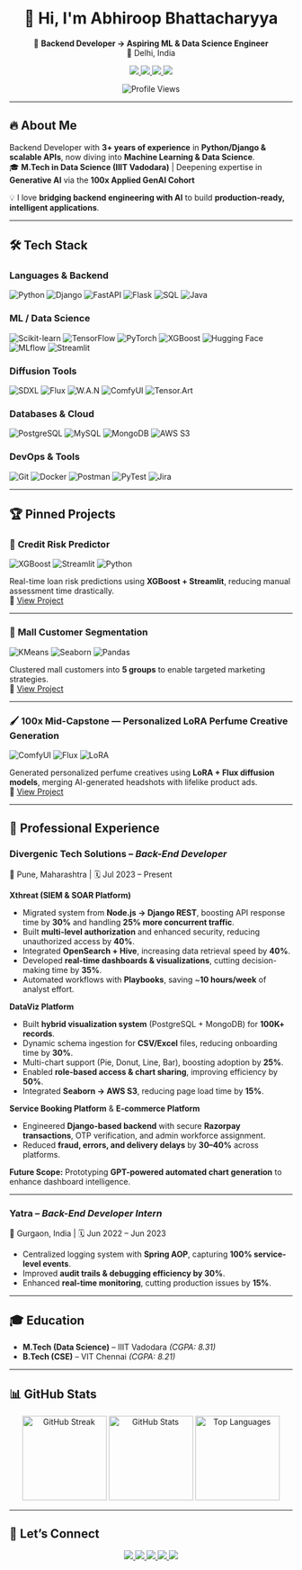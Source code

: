 <h1 align="center">👋 Hi, I'm Abhiroop Bhattacharyya</h1>  

<p align="center">
  🚀 <b>Backend Developer → Aspiring ML & Data Science Engineer</b><br>
  📍 Delhi, India
</p>

<p align="center">
  <a href="mailto:abhiroop1998.dev@gmail.com">
    <img src="https://img.shields.io/badge/Gmail-EA4335?style=for-the-badge&logo=gmail&logoColor=white" />
  </a>
  <a href="[https://www.vitaely.me/techmaverickhub](https://abhiroop-portfolio.netlify.app/)">
    <img src="https://img.shields.io/badge/Portfolio-4285F4?style=for-the-badge&logo=google-chrome&logoColor=white" />
  </a>
  <a href="https://www.linkedin.com/in/abhiroop-bhattacharyya-b3761414b/">
    <img src="https://img.shields.io/badge/LinkedIn-0A66C2?style=for-the-badge&logo=linkedin&logoColor=white" />
  </a>
 <a href="https://x.com/TechMavAbhiroop">
    <img src="https://img.shields.io/badge/Twitter-1DA1F2?style=for-the-badge&logo=twitter&logoColor=white" />
  </a>
</p>

<p align="center">
  <img src="https://komarev.com/ghpvc/?username=TechMaverickHub&label=Profile%20Views&color=0e75b6&style=flat-square" alt="Profile Views" />
</p>

---

## 🔥 About Me
Backend Developer with **3+ years of experience** in **Python/Django & scalable APIs**, now diving into **Machine Learning & Data Science**.  
🎓 **M.Tech in Data Science (IIIT Vadodara)** | Deepening expertise in **Generative AI** via the **100x Applied GenAI Cohort**  

💡 I love **bridging backend engineering with AI** to build **production-ready, intelligent applications**.

---

## 🛠️ Tech Stack

### **Languages & Backend**
![Python](https://img.shields.io/badge/-Python-3776AB?style=flat&logo=python&logoColor=white)
![Django](https://img.shields.io/badge/-Django-092E20?style=flat&logo=django&logoColor=white)
![FastAPI](https://img.shields.io/badge/-FastAPI-009688?style=flat&logo=fastapi&logoColor=white)
![Flask](https://img.shields.io/badge/-Flask-000000?style=flat&logo=flask&logoColor=white)
![SQL](https://img.shields.io/badge/-SQL-336791?style=flat&logo=postgresql&logoColor=white)
![Java](https://img.shields.io/badge/-Java-007396?style=flat&logo=java&logoColor=white)

### **ML / Data Science**
![Scikit-learn](https://img.shields.io/badge/-Scikit--learn-F7931E?style=flat&logo=scikitlearn&logoColor=white)
![TensorFlow](https://img.shields.io/badge/-TensorFlow-FF6F00?style=flat&logo=tensorflow&logoColor=white)
![PyTorch](https://img.shields.io/badge/-PyTorch-EE4C2C?style=flat&logo=pytorch&logoColor=white)
![XGBoost](https://img.shields.io/badge/-XGBoost-008000?style=flat&logoColor=white)
![Hugging Face](https://img.shields.io/badge/-HuggingFace-FCC624?style=flat&logo=huggingface&logoColor=black)
![MLflow](https://img.shields.io/badge/-MLflow-0194E2?style=flat&logo=mlflow&logoColor=white)
![Streamlit](https://img.shields.io/badge/-Streamlit-FF4B4B?style=flat&logo=streamlit&logoColor=white)

### **Diffusion Tools**
![SDXL](https://img.shields.io/badge/-SDXL-8A2BE2?style=flat&logo=magic&logoColor=white)
![Flux](https://img.shields.io/badge/-Flux-FF1493?style=flat&logo=react&logoColor=white)
![W.A.N](https://img.shields.io/badge/-WAN-00CED1?style=flat&logo=abstract&logoColor=white)
![ComfyUI](https://img.shields.io/badge/-ComfyUI-FFD700?style=flat&logo=blender&logoColor=black)
![Tensor.Art](https://img.shields.io/badge/-Tensor.Art-FF4500?style=flat&logo=artstation&logoColor=white)

### **Databases & Cloud**
![PostgreSQL](https://img.shields.io/badge/-PostgreSQL-4169E1?style=flat&logo=postgresql&logoColor=white)
![MySQL](https://img.shields.io/badge/-MySQL-4479A1?style=flat&logo=mysql&logoColor=white)
![MongoDB](https://img.shields.io/badge/-MongoDB-47A248?style=flat&logo=mongodb&logoColor=white)
![AWS S3](https://img.shields.io/badge/-AWS_S3-569A31?style=flat&logo=amazon-aws&logoColor=white)

### **DevOps & Tools**
![Git](https://img.shields.io/badge/-Git-F05032?style=flat&logo=git&logoColor=white)
![Docker](https://img.shields.io/badge/-Docker-2496ED?style=flat&logo=docker&logoColor=white)
![Postman](https://img.shields.io/badge/-Postman-FF6C37?style=flat&logo=postman&logoColor=white)
![PyTest](https://img.shields.io/badge/-PyTest-0A9EDC?style=flat&logo=pytest&logoColor=white)
![Jira](https://img.shields.io/badge/-Jira-0052CC?style=flat&logo=jira&logoColor=white)

---

## 🏆 Pinned Projects

### 🚀 **Credit Risk Predictor**
![XGBoost](https://img.shields.io/badge/-XGBoost-008000?style=flat&logoColor=white) 
![Streamlit](https://img.shields.io/badge/-Streamlit-FF4B4B?style=flat&logo=streamlit&logoColor=white) 
![Python](https://img.shields.io/badge/-Python-3776AB?style=flat&logo=python&logoColor=white)

Real-time loan risk predictions using **XGBoost + Streamlit**, reducing manual assessment time drastically.  
🔗 [View Project](https://github.com/TechMaverickHub/credit-risk-predictor-streamlit)

---

### 🛒 **Mall Customer Segmentation**
![KMeans](https://img.shields.io/badge/-KMeans-FF6F00?style=flat&logo=scikitlearn&logoColor=white) 
![Seaborn](https://img.shields.io/badge/-Seaborn-0099CC?style=flat&logo=python&logoColor=white) 
![Pandas](https://img.shields.io/badge/-Pandas-150458?style=flat&logo=pandas&logoColor=white)

Clustered mall customers into **5 groups** to enable targeted marketing strategies.  
🔗 [View Project](https://github.com/TechMaverickHub/Mall-Customer-Segmentation-using-K-Means-Clustering)

---

### 🖌️ **100x Mid-Capstone — Personalized LoRA Perfume Creative Generation**
![ComfyUI](https://img.shields.io/badge/-ComfyUI-FF6F00?style=flat&logo=python&logoColor=white) 
![Flux](https://img.shields.io/badge/-Flux-0099CC?style=flat&logo=python&logoColor=white) 
![LoRA](https://img.shields.io/badge/-LoRA-150458?style=flat&logo=python&logoColor=white)

Generated personalized perfume creatives using **LoRA + Flux diffusion models**, merging AI-generated headshots with lifelike product ads.  
🔗 [View Project](https://github.com/TechMaverickHub/100x-midcapstone-personalized-lora-perfume)

---

## 💼 Professional Experience

### **Divergenic Tech Solutions** – *Back-End Developer*  
📍 Pune, Maharashtra | 🗓️ Jul 2023 – Present  

**Xthreat (SIEM & SOAR Platform)**  
- Migrated system from **Node.js → Django REST**, boosting API response time by **30%** and handling **25% more concurrent traffic**.  
- Built **multi-level authorization** and enhanced security, reducing unauthorized access by **40%**.  
- Integrated **OpenSearch + Hive**, increasing data retrieval speed by **40%**.  
- Developed **real-time dashboards & visualizations**, cutting decision-making time by **35%**.  
- Automated workflows with **Playbooks**, saving ~**10 hours/week** of analyst effort.  

**DataViz Platform**  
- Built **hybrid visualization system** (PostgreSQL + MongoDB) for **100K+ records**.  
- Dynamic schema ingestion for **CSV/Excel** files, reducing onboarding time by **30%**.  
- Multi-chart support (Pie, Donut, Line, Bar), boosting adoption by **25%**.  
- Enabled **role-based access & chart sharing**, improving efficiency by **50%**.  
- Integrated **Seaborn → AWS S3**, reducing page load time by **15%**.  

**Service Booking Platform** & **E-commerce Platform**  
- Engineered **Django-based backend** with secure **Razorpay transactions**, OTP verification, and admin workforce assignment.  
- Reduced **fraud, errors, and delivery delays** by **30–40%** across platforms.  

**Future Scope:** Prototyping **GPT-powered automated chart generation** to enhance dashboard intelligence.  

---

### **Yatra** – *Back-End Developer Intern*  
📍 Gurgaon, India | 🗓️ Jun 2022 – Jun 2023  

- Centralized logging system with **Spring AOP**, capturing **100% service-level events**.  
- Improved **audit trails & debugging efficiency by 30%**.  
- Enhanced **real-time monitoring**, cutting production issues by **15%**.  

---

## 🎓 Education
- **M.Tech (Data Science)** – IIIT Vadodara *(CGPA: 8.31)*  
- **B.Tech (CSE)** – VIT Chennai *(CGPA: 8.21)*  

---

## 📊 GitHub Stats

<p align="center">
  <img src="https://streak-stats.demolab.com?user=TechMaverickHub&theme=tokyonight&hide_border=true" alt="GitHub Streak" height="150"/>
  <img src="https://github-readme-stats.vercel.app/api?username=TechMaverickHub&show_icons=true&theme=dark&hide_border=true" alt="GitHub Stats" height="150"/>
  <img src="https://github-readme-stats.vercel.app/api/top-langs/?username=TechMaverickHub&layout=compact&theme=radical&hide_border=true" alt="Top Languages" height="150"/>
</p>

---

## 🤝 Let’s Connect  

<p align="center">
  <a href="https://www.vitaely.me/techmaverickhub">
    <img src="https://img.shields.io/badge/-Portfolio-4285F4?style=for-the-badge&logo=google-chrome&logoColor=white" />
  </a>
  <a href="https://www.linkedin.com/in/abhiroop-bhattacharyya-b3761414b/">
    <img src="https://img.shields.io/badge/-LinkedIn-0A66C2?style=for-the-badge&logo=linkedin&logoColor=white" />
  </a>
  <a href="https://x.com/TechMavAbhiroop">
    <img src="https://img.shields.io/badge/-Twitter-1DA1F2?style=for-the-badge&logo=twitter&logoColor=white" />
  </a>
  <a href="mailto:abhiroop1998.dev@gmail.com">
    <img src="https://img.shields.io/badge/-Gmail-EA4335?style=for-the-badge&logo=gmail&logoColor=white" />
  </a>
  <a href="https://drive.google.com/file/d/10T2GpGiS_BtD9Jb7a6RswGaeWsgfqO6t/view?usp=sharing">
    <img src="https://img.shields.io/badge/Resume-8A2BE2?style=for-the-badge&logo=readthedocs&logoColor=white" />
  </a>
</p>
